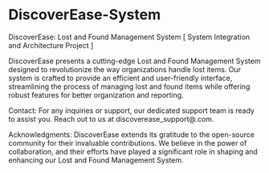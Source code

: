 # DiscoverEase-System
DiscoverEase: Lost and Found Management System [ System Integration and Architecture Project ]

DiscoverEase presents a cutting-edge Lost and Found Management System designed to revolutionize the way organizations handle lost items. Our system is crafted to provide an efficient and user-friendly interface, streamlining the process of managing lost and found items while offering robust features for better organization and reporting.

Contact:
For any inquiries or support, our dedicated support team is ready to assist you. Reach out to us at discoverease_support@.com.

Acknowledgments:
DiscoverEase extends its gratitude to the open-source community for their invaluable contributions. We believe in the power of collaboration, and their efforts have played a significant role in shaping and enhancing our Lost and Found Management System.
